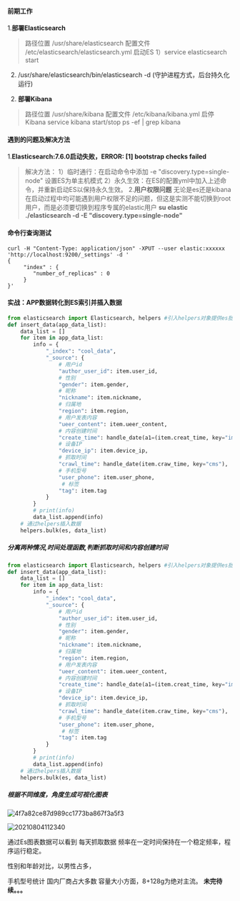 
#### 前期工作
1.**部署Elasticsearch**
>路径位置 /usr/share/elasticsearch
>配置文件 /etc/elasticsearch/elasticsearch.yml
>启动ES 
1）service elasticsearch start
2) /usr/share/elasticsearch/bin/elasticsearch -d (守护进程方式，后台持久化运行)
<!-- more -->

2. **部署Kibana**
>路径位置 /usr/share/kibana
>配置文件 /etc/kibana/kibana.yml
>启停Kibana
service kibana start/stop
ps -ef | grep kibana
#### 遇到的问题及解决方法
1.**Elasticsearch:7.6.0启动失败，ERROR: [1] bootstrap checks failed**

>解决方法：
1）临时通行：在启动命令中添加 -e "discovery.type=single-node" 设置ES为单主机模式
2）永久生效：在ES的配置yml中加入上述命令，并重新启动ES以保持永久生效。
2.**用户权限问题**
无论是es还是kibana在启动过程中均可能遇到用户权限不足的问题，但这是实测不能切换到root用户，而是必须要切换到程序专属的elastic用户
**su elastic**
**./elasticsearch -d -E "discovery.type=single-node"**
#### 命令行查询测试
```
curl -H "Content-Type: application/json" -XPUT --user elastic:xxxxxx 'http://localhost:9200/_settings' -d '
{
     "index" : {
        "number_of_replicas" : 0
     }
}'
```
#### 实战：APP数据转化到ES索引并插入数据

```python
from elasticsearch import Elasticsearch, helpers #引入helpers对象提供es批量插入接口
def insert_data(app_data_list):
    data_list = []
    for item in app_data_list:
        info = {
            "_index": "cool_data",
            "_source": {
                # 用户id
                "author_user_id": item.user_id,              
                # 性别
                "gender": item.gender,
                # 昵称
                "nickname": item.nickname,
                # 归属地
                "region": item.region,
                # 用户发表内容
                "ueer_content": item.ueer_content,
                # 内容创建时间
                "create_time": handle_date(a1=(item.creat_time, key="ims"),
                # 设备IP
                "device_ip": item.device_ip,
                # 抓取时间
                "crawl_time": handle_date(item.craw_time, key="cms"),             
                # 手机型号
                "user_phone": item.user_phone,
                 # 标签
                "tag": item.tag
            }
        }
        # print(info)
        data_list.append(info)
    # 通过helpers插入数据
    helpers.bulk(es, data_list)
```
##### 分离两种情况,时间处理函数,判断抓取时间和内容创建时间
```python
from elasticsearch import Elasticsearch, helpers #引入helpers对象提供es批量插入接口
def insert_data(app_data_list):
    data_list = []
    for item in app_data_list:
        info = {
            "_index": "cool_data",
            "_source": {
                # 用户id
                "author_user_id": item.user_id,              
                # 性别
                "gender": item.gender,
                # 昵称
                "nickname": item.nickname,
                # 归属地
                "region": item.region,
                # 用户发表内容
                "ueer_content": item.ueer_content,
                # 内容创建时间
                "create_time": handle_date(a1=(item.creat_time, key="ims"),
                # 设备IP
                "device_ip": item.device_ip,
                # 抓取时间
                "crawl_time": handle_date(item.craw_time, key="cms"),             
                # 手机型号
                "user_phone": item.user_phone,
                 # 标签
                "tag": item.tag
            }
        }
        # print(info)
        data_list.append(info)
    # 通过helpers插入数据
    helpers.bulk(es, data_list)
```
##### 根据不同维度，角度生成可视化图表

![4f7a82ce87d989cc1773ba867f3a5f3](https://i.loli.net/2021/08/04/SLXYf1ijTngEslq.png)

![20210804112340](https://i.loli.net/2021/08/04/HE5rWSkl4VYh7Xa.png)

通过Es图表数据可以看到 每天抓取数据 频率在一定时间保持在一个稳定频率，程序运行稳定。

性别和年龄对比，以男性占多，

手机型号统计 国内厂商占大多数 容量大小方面，8+128g为绝对主流。
**未完待续。。。**

